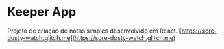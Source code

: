 # Keeper App

Projeto de criação de notas simples desenvolvido em React.
[https://sore-dusty-watch.glitch.me](https://sore-dusty-watch.glitch.me)